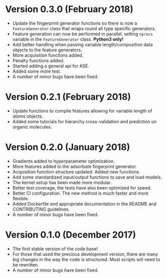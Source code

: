 # Version 0.3.0 (February 2018)

-   Update the fingerprint generator functions so there is now a
`FeatureGenerator` class that wraps round all type specific generators.
-   Feature generation can now be performed in parallel, setting `nprocs`
variable in the `FeatureGenerator` class. **Python3 only!**
-   Add better handling when passing variable length/composition data objects
to the feature generators.
-   More acquisition functions added.
-   Penalty functions added.
-   Started adding a general api for ASE.
-   Added some more test.
-   A number of minor bugs have been fixed.

# Version 0.2.1 (February 2018)

-   Update functions to compile features allowing for variable length of atoms objects.
-   Added some tutorials for hierarchy cross-validation and prediction on organic molecules.

# Version 0.2.0 (January 2018)

-   Gradients added to hyperparameter optimization.
-   More features added to the adsorbate fingerprint generator.
-   Acquisition function structure updated. Added new functions.
-   Add some standardized input/output functions to save and load models.
-   The kernel setup has been made more modular.
-   Better test coverage, the tests have also been optimized for speed.
-   Better CI configuration. The new method is much faster and more flexible.
-   Added Dockerfile and appropriate documentation in the README and CONTRIBUTING guidelines.
-   A number of minor bugs have been fixed.

# Version 0.1.0 (December 2017)

-   The first stable version of the code base!
-   For those that used the precious development version, there are many big changes in the way the code is structured. Most scripts will need to be rewritten.
-   A number of minor bugs have been fixed.
